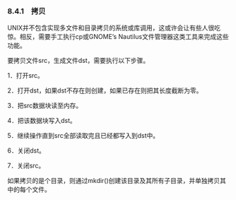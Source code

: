 ### 8.4.1　拷贝

UNIX并不包含实现多文件和目录拷贝的系统或库调用，这或许会让有些人很吃惊。相反，需要手工执行cp或GNOME’s Nautilus文件管理器这类工具来完成这些功能。

要拷贝文件src，生成文件dst，需要执行以下步骤。

1．打开src。

2．打开dst，如果dst不存在则创建，如果已存在则把其长度截断为零。

3．把src数据块读至内存。

4．把该数据块写入dst。

5．继续操作直到src全部读取完且已经都写入到dst中。

6．关闭dst。

7．关闭src。

如果拷贝的是个目录，则通过mkdir()创建该目录及其所有子目录，并单独拷贝其中的每个文件。

